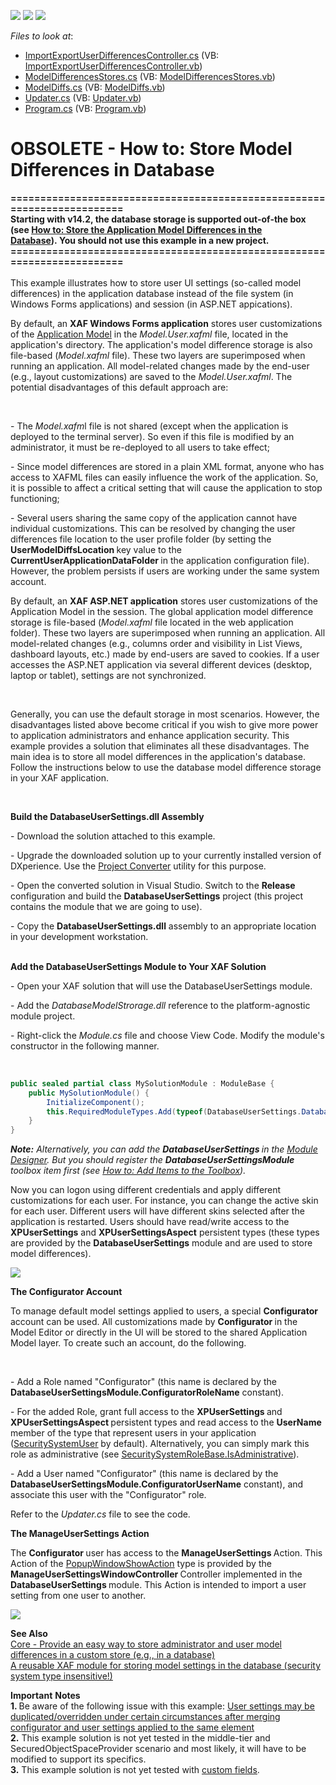 <!-- default badges list -->
![](https://img.shields.io/endpoint?url=https://codecentral.devexpress.com/api/v1/VersionRange/134076420/10.2.3%2B)
[![](https://img.shields.io/badge/Open_in_DevExpress_Support_Center-FF7200?style=flat-square&logo=DevExpress&logoColor=white)](https://supportcenter.devexpress.com/ticket/details/E968)
[![](https://img.shields.io/badge/📖_How_to_use_DevExpress_Examples-e9f6fc?style=flat-square)](https://docs.devexpress.com/GeneralInformation/403183)
<!-- default badges end -->
<!-- default file list -->
*Files to look at*:

* [ImportExportUserDifferencesController.cs](./CS/UserDiffsToDB.Module.Win/ImportExportUserDifferencesController.cs) (VB: [ImportExportUserDifferencesController.vb](./VB/UserDiffsToDB.Module.Win/ImportExportUserDifferencesController.vb))
* [ModelDifferencesStores.cs](./CS/UserDiffsToDB.Module/ModelDifferencesStores.cs) (VB: [ModelDifferencesStores.vb](./VB/UserDiffsToDB.Module/ModelDifferencesStores.vb))
* [ModelDiffs.cs](./CS/UserDiffsToDB.Module/ModelDiffs.cs) (VB: [ModelDiffs.vb](./VB/UserDiffsToDB.Module/ModelDiffs.vb))
* [Updater.cs](./CS/UserDiffsToDB.Module/Updater.cs) (VB: [Updater.vb](./VB/UserDiffsToDB.Module/Updater.vb))
* [Program.cs](./CS/UserDiffsToDB.Win/Program.cs) (VB: [Program.vb](./VB/UserDiffsToDB.Win/Program.vb))
<!-- default file list end -->
# OBSOLETE - How to: Store Model Differences in Database


<p><strong>========================================================================</strong><br /><strong>Starting with v14.2, the database storage is supported out-of-the box (see <a href="https://documentation.devexpress.com/#Xaf/CustomDocument3698">How to: Store the Application Model Differences in the Database</a>). You should not use this example in a new project.</strong><br /><strong>========================================================================</strong><br /><br />This example illustrates how to store user UI settings (so-called model differences) in the application database instead of the file system (in Windows Forms applications) and session (in ASP.NET appications).</p>
<p>By default, an <strong>XAF Windows Forms application</strong> stores user customizations of the <a href="https://documentation.devexpress.com/xaf/CustomDocument2596.aspx"><u>Application Model</u></a> in the <em>Model.User.xafml</em> file, located in the application's directory. The application's model difference storage is also file-based (<em>Model.xafml</em> file). These two layers are superimposed when running an application. All model-related changes made by the end-user (e.g., layout customizations) are saved to the <em>Model.User.xafml</em>. The potential disadvantages of this default approach are:</p>
<br />
<p>- The <em>Model.xafm</em>l file is not shared (except when the application is deployed to the terminal server). So even if this file is modified by an administrator, it must be re-deployed to all users to take effect;</p>
<p>- Since model differences are stored in a plain XML format, anyone who has access to XAFML files can easily influence the work of the application. So, it is possible to affect a critical setting that will cause the application to stop functioning;</p>
<p>- Several users sharing the same copy of the application cannot have individual customizations. This can be resolved by changing the user differences file location to the user profile folder (by setting the <strong>UserModelDiffsLocation </strong>key value to the <strong>CurrentUserApplicationDataFolder </strong>in the application configuration file). However, the problem persists if users are working under the same system account.</p>
<p>By default, an <strong>XAF ASP.NET application</strong> stores user customizations of the Application Model in the session. The global application model difference storage is file-based (<em>Model.xafml</em> file located in the web application folder). These two layers are superimposed when running an application. All model-related changes (e.g., columns order and visibility in List Views, dashboard layouts, etc.) made by end-users are saved to cookies. If a user accesses the ASP.NET application via several different devices (desktop, laptop or tablet), settings are not synchronized.</p>
<br />
<p>Generally, you can use the default storage in most scenarios. However, the disadvantages listed above become critical if you wish to give more power to application administrators and enhance application security. This example provides a solution that eliminates all these disadvantages. The main idea is to store all model differences in the application's database. Follow the instructions below to use the database model difference storage in your XAF application.</p>
<p> </p>
<p><strong>Build the DatabaseUserSettings.dll Assembly</strong></p>
<p>- Download the solution attached to this example.</p>
<p>- Upgrade the downloaded solution up to your currently installed version of DXperience. Use the <a href="http://help.devexpress.com/ProjectConverter/CustomDocument2529.aspx"><u>Project Converter</u></a> utility for this purpose.</p>
<p>- Open the converted solution in Visual Studio. Switch to the <strong>Release </strong>configuration and build the <strong>DatabaseUserSettings</strong> project (this project contains the module that we are going to use).</p>
<p>- Copy the <strong>DatabaseUserSettings.dll</strong> assembly to an appropriate location in your development workstation.</p>
<p><strong><br /> Add the DatabaseUserSettings Module to Your XAF Solution</strong><strong><br /> </strong></p>
<p>- Open your XAF solution that will use the DatabaseUserSettings module.</p>
<p>- Add the <em>DatabaseModelStrorage.dll</em> reference to the platform-agnostic module project.</p>
<p>- Right-click the <em>Module.cs</em> file and choose View Code. Modify the module's constructor in the following manner.</p>
<p>          </p>


```cs
public sealed partial class MySolutionModule : ModuleBase {
    public MySolutionModule() {
        InitializeComponent();
        this.RequiredModuleTypes.Add(typeof(DatabaseUserSettings.DatabaseUserSettingsModule));
    }
}

```


<p><strong><em>Note:</em></strong> <em>Alternatively, you can add the </em><strong><em>DatabaseUserSettings </em></strong><em>in the </em><a href="https://documentation.devexpress.com/xaf/CustomDocument2828.aspx"><em><u>Module Designer</u></em></a><em>.</em> <em>But you should register the </em><strong><em>DatabaseUserSettingsModule</em></strong><em> toolbox item first (see </em><a href="http://msdn.microsoft.com/en-us/library/ms165355"><em><u>How to: Add Items to the Toolbox</u></em></a><em>).</em><em><br /> </em></p>
<p>Now you can logon using different credentials and apply different customizations for each user. For instance, you can change the active skin for each user. Different users will have different skins selected after the application is restarted. Users should have read/write access to the <strong>XPUserSettings</strong> and <strong>XPUserSettingsAspect</strong> persistent types (these types are provided by the <strong>DatabaseUserSettings</strong> module and are used to store model differences).</p>
<p><img src="https://raw.githubusercontent.com/DevExpress-Examples/obsolete-how-to-store-model-differences-in-database-e968/10.2.3+/media/c6fc6922-c9a8-4f37-bfe2-8febb1604152.png"></p>
<p><strong>The Configurator Account</strong><strong><br /> </strong></p>
<p>To manage default model settings applied to users, a special <strong>Configurator </strong>account can be used. All customizations made by <strong>Configurator </strong>in the Model Editor or directly in the UI will be stored to the shared Application Model layer. To create such an account, do the following.</p>
<br />
<p>- Add a Role named "Configurator" (this name is declared by the <strong>DatabaseUserSettingsModule.ConfiguratorRoleName</strong> constant).</p>
<p>- For the added Role, grant full access to the <strong>XPUserSettings </strong>and <strong>XPUserSettingsAspect </strong>persistent types and read access to the <strong>UserName </strong>member of the type that represent users in your application (<a href="https://documentation.devexpress.com/xaf/clsDevExpressExpressAppSecurityStrategySecuritySystemUsertopic.aspx"><u>SecuritySystemUser</u></a> by default). Alternatively, you can simply mark this role as administrative (see <a href="https://documentation.devexpress.com/xaf/DevExpressExpressAppSecurityStrategySecuritySystemRoleBase_IsAdministrativetopic.aspx"><u>SecuritySystemRoleBase.IsAdministrative</u></a>).</p>
<p>- Add a User named "Configurator" (this name is declared by the <strong>DatabaseUserSettingsModule.ConfiguratorUserName</strong> constant), and associate this user with the "Configurator" role.</p>
<p>Refer to the <em>Updater</em><em>.cs</em> file to see the code.</p>
<p><strong>The ManageUserSettings Action</strong><strong><br /> </strong></p>
<p>The <strong>Configurator </strong>user has access to the <strong>ManageUserSettings </strong>Action. This Action of the <a href="https://documentation.devexpress.com/xaf/clsDevExpressExpressAppActionsPopupWindowShowActiontopic.aspx"><u>PopupWindowShowAction</u></a> type is provided by the <strong>ManageUserSettingsWindowController </strong>Controller implemented in the <strong>DatabaseUserSettings </strong>module. This Action is intended to import a user setting from one user to another.</p>
<p><img src="https://raw.githubusercontent.com/DevExpress-Examples/obsolete-how-to-store-model-differences-in-database-e968/10.2.3+/media/7d995422-4fe2-4b06-bbb5-62d8d207cd83.png"></p>
<p><strong>See </strong><strong>A</strong><strong>lso</strong><strong><br /> </strong><a href="http://www.devexpress.com/issue=S32444"><u>Core - Provide an easy way to store administrator and user model differences in a custom store (e.g., in a database)</u></a><u><br /> A reusable XAF module for storing model settings in the database (security system type insensitive!)</u></p>
<p><strong>Import</strong><strong>a</strong><strong>nt</strong> <strong>Notes</strong><strong><br /> 1. </strong>Be aware of the following issue with this example: <a href="http://www.devexpress.com/issue=Q470416"><u>User settings may be duplicated/overridden under certain circumstances after merging configurator and user settings applied to the same element</u></a><u><br /> </u><strong>2.</strong> This example solution is not yet tested in the middle-tier and SecuredObjectSpaceProvider scenario and most likely, it will have to be modified to support its specifics.<br /> <strong>3.</strong> This example solution is not yet tested with <a href="https://documentation.devexpress.com/#Xaf/CustomDocument3583"><u>custom fields</u></a>.</p>

<br/>


